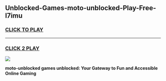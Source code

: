 
## Unblocked-Games-moto-unblocked-Play-Free-l7imu
<h3>
<a href="https://premium76.site?title=moto-unblocked&ref=19M">CLICK TO PLAY</a></h3>
<hr>

<h3>
<a href="https://premium76.site?title=moto-unblocked&ref=19M">CLICK 2 PLAY</a>
  
</h3>

<a href="https://premium76.site?title=moto-unblocked&ref=19M"><img src="https://clearcache.store/games.png"></a>


**moto-unblocked games unblocked: Your Gateway to Fun and Accessible Online Gaming**
